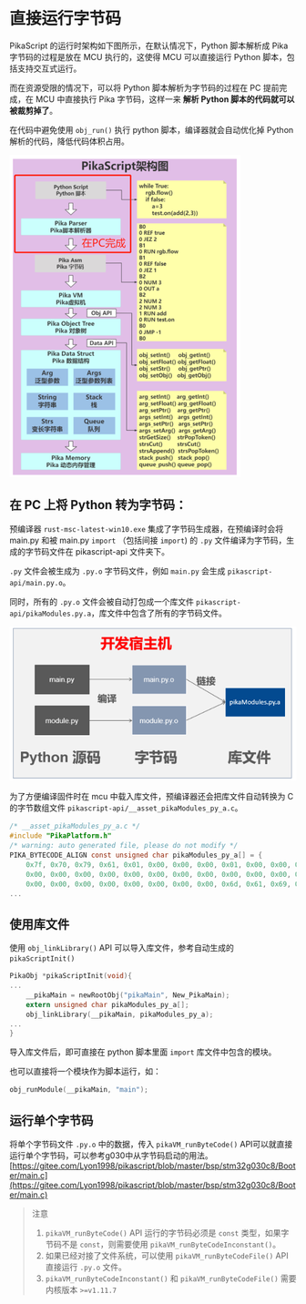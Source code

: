 # 直接运行字节码

PikaScript 的运行时架构如下图所示，在默认情况下，Python 脚本解析成 Pika 字节码的过程是放在 MCU 执行的，这使得 MCU 可以直接运行 Python 脚本，包括支持交互式运行。

而在资源受限的情况下，可以将 Python 脚本解析为字节码的过程在 PC 提前完成，在 MCU 中直接执行 Pika 字节码，这样一来 **解析 Python 脚本的代码就可以被裁剪掉了**。

在代码中避免使用 `obj_run()` 执行 python 脚本，编译器就会自动优化掉 Python 解析的代码，降低代码体积占用。

![](assets/1639281281608-011ffd89-5851-47d8-9dca-438ed963f5d4-164649975346225.png)

## 在 PC 上将 Python 转为字节码：

预编译器 `rust-msc-latest-win10.exe` 集成了字节码生成器，在预编译时会将 main.py 和被 main.py `import` （包括间接 `import`) 的 `.py` 文件编译为字节码，生成的字节码文件在 pikascript-api 文件夹下。

`.py` 文件会被生成为 `.py.o` 字节码文件，例如 `main.py` 会生成 `pikascript-api/main.py.o`。

同时，所有的 `.py.o` 文件会被自动打包成一个库文件 `pikascript-api/pikaModules.py.a`，库文件中包含了所有的字节码文件。

![](assets/image-20220823155644618-16612416630901-16612416855853.png)

为了方便编译固件时在 mcu 中载入库文件，预编译器还会把库文件自动转换为 C 的字节数组文件 `pikascript-api/__asset_pikaModules_py_a.c`。

``` C
/* __asset_pikaModules_py_a.c */
#include "PikaPlatform.h"
/* warning: auto generated file, please do not modify */
PIKA_BYTECODE_ALIGN const unsigned char pikaModules_py_a[] = {
    0x7f, 0x70, 0x79, 0x61, 0x01, 0x00, 0x00, 0x00, 0x01, 0x00, 0x00, 0x00, 
    0x00, 0x00, 0x00, 0x00, 0x00, 0x00, 0x00, 0x00, 0x00, 0x00, 0x00, 0x00, 
    0x00, 0x00, 0x00, 0x00, 0x00, 0x00, 0x00, 0x00, 0x6d, 0x61, 0x69, 0x6e, 
...
```

## 使用库文件

使用 `obj_linkLibrary()` API 可以导入库文件，参考自动生成的 `pikaScriptInit()`
``` C
PikaObj *pikaScriptInit(void){
...
    __pikaMain = newRootObj("pikaMain", New_PikaMain);
    extern unsigned char pikaModules_py_a[];
    obj_linkLibrary(__pikaMain, pikaModules_py_a);
...
}
```

 导入库文件后，即可直接在 python 脚本里面 `import` 库文件中包含的模块。

 也可以直接将一个模块作为脚本运行，如：
 ``` C
 obj_runModule(__pikaMain, "main");
 ```

## 运行单个字节码

将单个字节码文件 `.py.o` 中的数据，传入 `pikaVM_runByteCode()` API可以就直接运行单个字节码，可以参考g030中从字节码启动的用法。
[https://gitee.com/Lyon1998/pikascript/blob/master/bsp/stm32g030c8/Booter/main.c](https://gitee.com/Lyon1998/pikascript/blob/master/bsp/stm32g030c8/Booter/main.c)

> 注意 
> 1. `pikaVM_runByteCode()` API 运行的字节码必须是 `const` 类型，如果字节码不是 `const`，则需要使用 `pikaVM_runByteCodeInconstant()`。
> 2. 如果已经对接了文件系统，可以使用 `pikaVM_runByteCodeFile()` API 直接运行 `.py.o` 文件。
> 3. `pikaVM_runByteCodeInconstant()` 和 `pikaVM_runByteCodeFile()` 需要内核版本 `>=v1.11.7`
